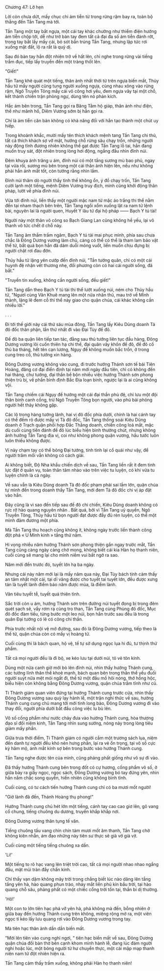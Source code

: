 




Chương 47: Lỡ hẹn


Lời còn chưa dứt, mấy chục chi ám tiễn từ trong rừng rậm bay ra, toàn bộ thẳng đến Tần Tang mà tới.

Tần Tang một tay bắt ngựa, một cái tay khác chưởng như thiểm điện hướng ám tiễn chộp tới, dễ như trở bàn tay đem tất cả đại đa số ám tiễn đánh rớt, trong tay bắt lấy mấy cái, bỏ sót bắn trúng Tần Tang, nhưng lập tức rơi xuống mặt đất, lộ ra rất là quỷ dị.

Sau đó bàn tay hắn đột nhiên trở về hất lên, chỉ nghe trong rừng vài tiếng trầm đục, tiếp lấy truyền đến một tràng thốt lên.

"Giết!"

Tần Tang khẽ quát một tiếng, thân ảnh nhất thời từ trên ngựa biến mất, Thủy hầu tử mấy người cũng tung người xuống ngựa, cùng nhau xông vào rừng rậm, Ngô Truyền Tông mấy cái võ công hơi yếu, đem ngựa vây tại một chỗ, kết thành chiến trận phòng ngự, dùng tên nỏ phản kích.

Hắc ám bên trong, Tần Tang gọi ra Băng Tằm hộ giáp, thân ảnh như điện, thế như mãnh hổ, Diêm Vương sớm bị hắn gọi ra.

Chỉ là ám tiễn căn bản không có khả năng đối với hắn tạo thành một chút uy hiếp.

Trong khoảnh khắc, mười mấy tên thích khách mệnh tang Tần Tang chi thủ, tất cả thích khách sợ vỡ mật, hướng chỗ rừng sâu chạy trốn, những người này động tĩnh đương nhiên không thể gạt được Tần Tang lỗ tai, hắn đang muốn truy sát, đột nhiên trong lòng hơi động, ngẩng đầu nhìn đỉnh núi.

Đêm khuya ánh trăng u ám, đỉnh núi có một tầng sương mù bao phủ, ngay tại vừa rồi, sương mù bên trong một cái thân ảnh hiện lên, nếu như không phải hắn ánh mắt tốt, còn tưởng rằng nhìn lầm.

Đỉnh núi thăm dò người thấy tình thế không ổn, ý đồ chạy trốn, Tần Tang cười lạnh một tiếng, mệnh Diêm Vương truy địch, mình cũng khởi động thân pháp, lướt về phía đỉnh núi.

Vừa tới đỉnh núi, liền thấy một người mặc nam tử mặc áo trắng thi thể nằm đến tại nham thạch bên trên, Tần Tang ngồi xổm xuống lật ra nam tử lệnh bài, nguyên lai là người quen, Huyết Y lâu tứ đại hộ pháp —— Bạch Y tú tài!

Người này một thân võ công so Bạch Giang Lan cũng không hề yếu, lại vô thanh vô tức chết ở chỗ này.

Tần Tang âm thầm trầm ngâm, Bạch Y tú tài mai phục mình, phía sau chưa chắc là Đông Dương vương làm chủ, càng có thể có thể là tham lam bảo vật thế tử, bất quá bọn hắn đã dám duỗi móng vuốt, liền muốn chịu đựng bị người chặt rơi đau đớn.

Thủy hầu tử lặng yên cướp đến đỉnh núi, "Tần tướng quân, chỉ có một cái huynh đệ nhận vết thương nhẹ, đối phương còn có hai cái người sống, đã bắt."

"Truyền tin xuống, không cần người sống, đều giết!"

Tần Tang dẫn theo Bạch Y tú tài thi thể lướt xuống núi, ném cho Thủy hầu tử, "Ngươi cùng Văn Khuê mang lên một nửa nhân thủ, mau trở về Mính thành, lặng lẽ đem cỗ thi thể này giao cho quận chúa, cái khác không cần nhiều lời."

. . .

Đi tới thế giới này cái thứ sáu mùa đông, Tần Tang lấy Kiêu Dũng doanh Tả đô đốc thân phận, lần thứ nhất đi vào Đại Tùy đế đô.

Đế đô ba quận liên tiếp tan tác, đằng sau thủ tướng liên tục đầu hàng, Đông Dương vương lôi cuốn thiên hạ chi thế, đại quân vây khốn đế đô, đế đô cố thủ ba tháng, hết tên cạn lương, Ngụy đế không muốn bắc trốn, ở trong cung treo cổ, thủ tướng xin hàng.

Đông Dương vương không vào cung, đi trước hướng Thánh sơn tế bái Tiên Hoàng, đăng cơ đại điển định tại năm mới ngày đầu tiên, chỉ có không đến hai tháng, chư tướng, đại thần bề bộn nhiều việc hướng Thánh sơn phong thiện trù bị, về phần bình định Bắc Địa loạn binh, ngược lại là ai cũng không vội.

Tần Tang chiếm cái Ngụy đế hướng một cái đại thần phủ đệ, chỉ lưu một đội thân binh canh cổng, trừ Ngô Truyền Tông bọn người, vào phủ bái phỏng người hết thảy không gặp.

Các lộ trong hàng tướng lãnh, hai vị đô đốc phía dưới, chính là hai cánh tay có thể đếm rõ được mấy vị Tả đô đốc, Tần Tang thống soái Kiêu Dũng doanh ở Trạch quận phối hợp Đắc Thắng doanh, chiến công loá mắt, mặc dù cuối cùng tiến đánh đế đô lúc biểu hiện bình thường chút, nhưng không ảnh hưởng Tần Tang địa vị, coi như không phong quận vương, hầu tước luôn luôn thiếu không được.

Vị này chạm tay có thể bỏng Đại tướng, tính tình lại cổ quái như vậy, để người trăm mối vẫn không có cách giải.

Ai không biết, Độ Nha khẩu chiến dịch về sau, Tần Tang liền rất ít đem tinh lực đặt ở quân vụ, toàn thân tâm nhào vào trên việc tu luyện, có khi vừa tu luyện chính là cả ngày.

Về sau vẫn là Kiêu Dũng doanh Tả đô đốc phạm phải sai lầm lớn, quận chúa tự mình đến trong doanh thấy Tần Tang, mới đem Tả đô đốc chi vị áp đặt vào hắn.

Đây cũng là vì sao đến tiếp sau đế đô chi chiến, Kiêu Dũng doanh không có rực rỡ hào quang nguyên nhân . Bất quá, bởi vì Tần Tang uỷ quyền, Ngô Truyền Tông, Thủy hầu tử bọn người đạt được đầy đủ rèn luyện, có thể một mình đảm đương một phía.

Mà Tần Tang thu hoạch cũng không ít, không ngày trước liền thành công đột phá « U Minh kinh » tầng thứ năm.

Hi vọng nhiều năm hướng Thánh sơn phong thiện gần ngay trước mắt, Tần Tang cũng càng ngày càng chờ mong, không biết cái kia Hàn họ thanh niên, cuối cùng sẽ mang lại cho mình niềm vui bất ngờ ra sao.

Năm mới đến trước đó, tuyết lớn hạ ba ngày.

Nhưng cái này năm mới lại là mấy năm qua này, Đại Tùy bách tính cảm thấy an tâm nhất một cái, tại dĩ vãng được cho tuyết tai tuyết lớn, đều được xưng tán là tuyết lành điềm báo năm được mùa, là điềm lành.

Vân tiêu tuyết tễ, tuyết quá thiên tình.

Sắc trời còn u ám, hướng Thánh sơn trên đường núi tuyết đọng bị trong đêm quét sạch sẽ, vẩy rơm rạ cùng tro than, Tần Tang cùng Phùng đô đốc, Mục đô đốc đàm tiếu, từng bước một leo núi, bọn hắn trước sau đều là trong quân Đại tướng có lẽ có công chi thần.

Phía trước nhất nội vệ mở đường, sau đó là Đông Dương vương, tiếp theo là thế tử, quận chúa còn có mấy vị hoàng tử.

Cuối cùng thì là bách quan, hộ vệ, tế tự sở dụng ngọc lụa hi đủ, tư thịnh thứ phẩm.

Tất cả mọi người đều là đi bộ, xe kéo lưu tại dưới núi, tỏ vẻ tôn kính.

Dùng một nửa canh giờ mới bò lên đỉnh núi, nhìn thấy hướng Thánh cung, các tướng lĩnh thân thể khoẻ mạnh, bách quan bên trong thân thể yếu đuối người suýt nữa mệt mỏi ngất đi, thế tử một đầu mồ hôi nóng, thở hồng hộc, biểu hiện còn không bằng Đông Dương vương, quận chúa trầm tĩnh như cũ.

Ti Thánh giám quan viên đứng tại hướng Thánh cung trước cửa, nhìn thấy Đông Dương vương sau quỳ lạy hành lễ, một trận nghi thức về sau, hướng Thánh cung cung chủ mang tới mới tinh long bào, Đông Dương vương đi vào thay đổi, người phía dưới bắt đầu công việc lu bù lên.

Vô số cống phẩm như nước chảy đưa vào hướng Thánh cung, hòa thượng đạo sĩ đối niệm kinh, Tần Tang nhìn sung sướng, nóng nảy trong lòng tiêu giảm mấy phần.

Giữa trưa thời điểm, Ti Thánh giám có người cầm một trương sách lụa, niệm đến danh tự người đều khó nén hưng phấn, lại ra vẻ ổn trọng, tại vô số cực kỳ hâm mộ, ánh mắt kính sợ bên trong bước vào hướng Thánh cung.

Tần Tang nghe được tên của mình, cũng phảng phất giống như vô sự đi vào.

Đã thấy hướng Thánh cung bên trong đốt có cự hương, cống phẩm vô số, ở giữa bày ra giấy ngọc, ngọc sách, Đông Dương vương bó tay đứng yên, nhìn hắn nắm chắc song quyền, hiển nhiên cũng không bình tĩnh.

Cuối cùng, có tư cách tiến hướng Thánh cung chỉ có ba mươi mốt người!

"Giờ lành đã đến, Thánh Hoàng thụ phong!"

Hướng Thánh cung chủ hét lớn một tiếng, cánh tay cao cao giơ lên, gõ vang cổ chung, tiếng chuông du dương, truyền khắp khắp nơi.

Đông Dương vương thân tụng tế văn.

Tiếng chuông tấu vang chín chín tám mươi mốt âm thanh, Tần Tang chờ không kiên nhẫn, ám đạo những này tiên sư thực sẽ giả vờ giả vịt.

Cuối cùng một tiếng tiếng chuông xa dần.

'Li!'

Một tiếng to rõ hạc vang lên triệt trời cao, tất cả mọi người nhao nhao ngẩng đầu, mặt mũi tràn đầy chấn kinh.

Chỉ thấy vạn dặm không mây trời trong chẳng biết lúc nào dâng lên tầng tầng yên hà, hào quang phun trào, nháy mắt liền phủ kín bầu trời, tại hào quang chỗ sâu, phảng phất có một chiếc cổng trời tồn tại, thần bí dị thường.

'Hô!'

Một con to lớn tiên hạc phá vỡ yên hà, phá không mà đến, bỗng nhiên ở giữa bay đến hướng Thánh cung trên không, miệng rộng mở ra, một viên ngọc tỉ kéo lấy lưu quang rơi vào Đông Dương vương trong tay.

Mà tiên hạc thân ảnh dần dần biến mất.

"Mời lên tiên vào cung nghỉ ngơi, " tiên hạc biến mất về sau, Đông Dương quận chúa đối bàn thờ bên cạnh khom mình hành lễ, đang lúc đám người nghi hoặc lúc, một bóng người từ hư chuyển thực, một cái mập mạp thanh niên nam tử đột nhiên hiện ra.

Tần Tang cảm thấy trầm xuống, không phải Hàn họ thanh niên!




